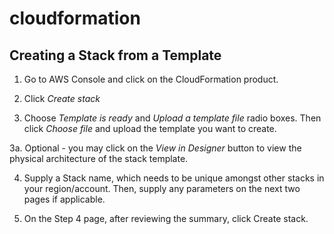 # cloudformation

## Creating a Stack from a Template

1. Go to AWS Console and click on the CloudFormation product.

2. Click *Create stack*

3. Choose *Template is ready* and *Upload a template file* radio boxes. Then click *Choose file* and upload the template you want to create.

3a. Optional - you may click on the *View in Designer* button to view the physical architecture of the stack template. 

4. Supply a Stack name, which needs to be unique amongst other stacks in your region/account. Then, supply any parameters on the next two pages if applicable.

5. On the Step 4 page, after reviewing the summary, click Create stack.